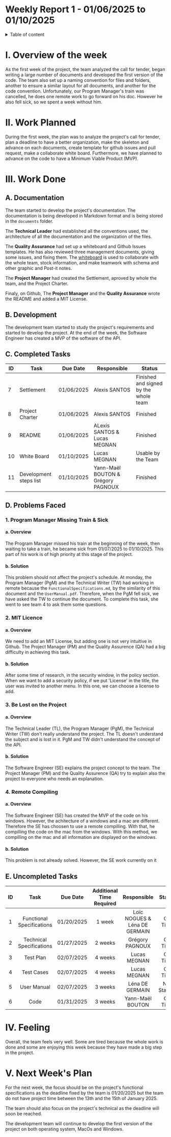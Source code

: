# Weekly Report 1 - 01/06/2025 to 01/10/2025

<details> 

<summary> Table of content </summary>

- [Weekly Report 1 - 01/06/2025 to 01/10/2025](#weekly-report-1---01062025-to-01102025)
- [I. Overview of the week](#i-overview-of-the-week)
- [II. Work Planned](#ii-work-planned)
- [III. Work Done](#iii-work-done)
  - [A. Documentation](#a-documentation)
  - [B. Development](#b-development)
  - [C. Completed Tasks](#c-completed-tasks)
  - [D. Problems Faced](#d-problems-faced)
    - [1. Program Manager Missing Train \& Sick](#1-program-manager-missing-train--sick)
      - [a. Overview](#a-overview)
      - [b. Solution](#b-solution)
    - [2. MIT Licence](#2-mit-licence)
      - [a. Overview](#a-overview-1)
      - [b. Solution](#b-solution-1)
    - [3. Be Lost on the Project](#3-be-lost-on-the-project)
      - [a. Overview](#a-overview-2)
      - [b. Solution](#b-solution-2)
    - [4. Remote Compiling](#4-remote-compiling)
      - [a. Overview](#a-overview-3)
      - [b. Solution](#b-solution-3)
  - [E. Uncompleted Tasks](#e-uncompleted-tasks)
- [IV. Feeling](#iv-feeling)
- [V. Next Week's Plan](#v-next-weeks-plan)

</details>

# I. Overview of the week

As the first week of the project, the team analyzed the call for tender, began writing a large number of documents and developed the first version of the code. The team also set up a naming convention for files and folders, another to ensure a similar layout for all documents, and another for the code convention. Unfortunately, our Program Manager's train was cancelled, he does one remote work to go forward on his doc. However he also fell sick, so we spent a week without him.

# II. Work Planned

During the first week, the plan was to analyze the project's call for tender, plan a deadline to have a better organization, make the skeleton and advance on each documents, create template for github issues and pull request, make a collaborate white board. Furthermore, we have planned to advance on the code to have a Minimum Viable Product (MVP). 

# III. Work Done

## A. Documentation

The team started to develop the project's documentation. The documentation is being developed in Markdown format and is being stored in the `documents` folder.

The **Technical Leader** had established all the conventions used, the architecture of all the documentation and the organization of the files. 

The **Quality Assurance** had set up a whiteboard and Github Issues templates. He has also reviewed three management documents, giving some issues, and fixing them. The [whiteboard](https://www.canva.com/design/DAGbahnxBDg/V_nKqqe4qy7hZuCz-ju3PA/edit?utm_content=DAGbahnxBDg&utm_campaign=designshare&utm_medium=link2&utm_source=sharebutton) is used to collaborate with the whole team, stock information, and make teamwork with schema and other graphic and Post-it notes. 

The **Project Manager** had created the Settlement, aproved by whole the team, and the Project Charter.

Finaly, on Github, The **Project Manager** and the **Quality Assurance** wrote the README and added a MIT License.

## B. Development

The development team started to study the project's requirements and started to develop the project. At the end of the week, the Software Engineer has created a MVP of the software of the API.

## C. Completed Tasks

|ID|Task|Due Date|Responsible| Status|
|-|-|-|-|-|
|7| Settlement | 01/06/2025 | Alexis SANTOS | Finished and signed by the whole team |
|8| Project Charter | 01/06/2025| Alexis SANTOS | Finished | 
|9| README | 01/06/2025 | ALexis SANTOS & Lucas MEGNAN| Finished |
|10| White Board | 01/10/2025 | Lucas MEGNAN | Usable by the Team |
|11| Development steps list | 01/10/2025 | Yann-Maël BOUTON & Grégory PAGNOUX | Finished |

## D. Problems Faced

### 1. Program Manager Missing Train & Sick

#### a. Overview

The Program Manager missed his train at the beginning of the week, then waiting to take a train, he became sick from 01/07/2025 to 01/10/2025. This part of his work is of high priority at this stage of the project.

#### b. Solution

This problem should not affect the project's schedule. At monday, the Program Manager (PgM) and the Technical Writer (TW) had working in remote because the `FunctionalSpecifications.md`, by the similarity of this document and the `UserManual.pdf`. Therefore, when the PgM fell sick, we have asked the TW to continue the document. To complete this task, she went to see team 4 to ask them some questions.

### 2. MIT Licence

#### a. Overview

We need to add an MIT License, but adding one is not very intuitive in Github. The Project Manager (PM) and the Quality Assurence (QA) had a big difficulty in achieving this task.

#### b. Solution

After some time of research, in the security window, in the policy section. When we want to add a security policy, if we put 'License' in the title, the user was invited to another menu. In this one, we can choose a license to add.

### 3. Be Lost on the Project

#### a. Overview

The Technical Leader (TL), the Program Manager (PgM), the Technical Writer (TW) don't really understand the project. The TL doesn't understand the subject and is lost in it. PgM and TW didn't understand the concept of the API.

#### b. Solution

The Software Engineer (SE) explains the project concept to the team. The Project Manager (PM) and the Quality Assurence (QA) try to explain also the project to everyone who needs an explanation.

### 4. Remote Compiling

#### a. Overview

The Software Engineer (SE) has created the MVP of the code on his windows. However, the achitecture of a windows and a mac are different. Therefore the SE has choosen to use a remote compilling. With that, he compilling the code on the mac from the windows. With this method, we compilling on the mac and all information are displayed on the windows.

#### b. Solution

This problem is not already solved. However, the SE work currently on it

## E. Uncompleted Tasks

|ID|Task|Due Date|Additional Time Required |Responsible| Status| Percentage completed |
|:-:|:-:|:-:|:-:|:-:|:-:|:-:|
|1| Functional Specifications | 01/20/2025 | 1 week | Loïc NOGUES & Léna DE GERMAIN | On Time | 10% |
|2| Technical Specifications | 01/27/2025 | 2 weeks | Grégory PAGNOUX  | On Time |10%|
|3| Test Plan | 02/07/2025 | 4 weeks | Lucas MEGNAN| On Time |35%|
|4| Test Cases | 02/07/2025 | 4 weeks | Lucas MEGNAN| On Time |15%|
|5| User Manual | 02/07/2025 | 3 weeks | Léna DE GERMAIN | Not Started |0%|
|6| Code | 01/31/2025 | 3 weeks | Yann-Maël BOUTON | On Time |30%|


# IV. Feeling

Overall, the team feels very well. Some are tired because the whole work is done and some are enjoying this week because they have made a big step in the project.

# V. Next Week's Plan

For the next week, the focus should be on the project's functional specifications as the deadline fixed by the team is 01/20/2025 but the team do not have project time between the 13th and the 15th of January 2025.

The team should also focus on the project's technical as the deadline will soon be reached.

The development team will continue to develop the first version of the project on both operating system, MacOs and Windows.

